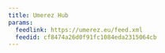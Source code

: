 ```yaml
---
title: Umerez Hub
params:
  feedlink: https://umerez.eu/feed.xml
  feedid: cf8474a26d0f91fc1084eda2315064cb
---
```

